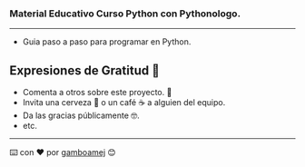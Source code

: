 ### Material Educativo Curso Python con Pythonologo.
---
* Guia paso a paso para programar en Python.

## Expresiones de Gratitud 🎁

* Comenta a otros sobre este proyecto. 📢
* Invita una cerveza 🍺 o un café ☕ a alguien del equipo.
* Da las gracias públicamente 🤓.
* etc.
---
⌨️ con ❤️ por [gamboamej](https://github.com/gamboamej) 😊
